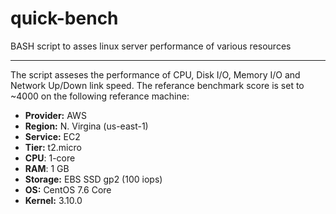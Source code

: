 # quick-bench
BASH script to asses linux server performance of various resources
___

The script asseses the performance of CPU, Disk I/O, Memory I/O and Network Up/Down link speed. 
The referance benchmark score is set to ~4000 on the following referance machine:

- **Provider:** AWS
- **Region:** N. Virgina (us-east-1)
- **Service:** EC2
- **Tier:** t2.micro
- **CPU**: 1-core
- **RAM**: 1 GB
- **Storage:** EBS SSD gp2 (100 iops)
- **OS:** CentOS 7.6 Core
- **Kernel:** 3.10.0
